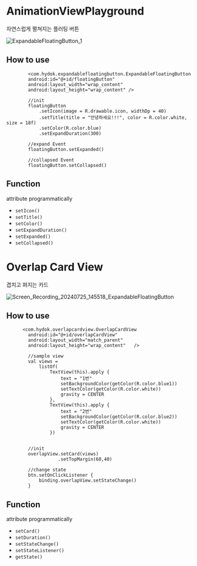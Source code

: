 # AnimationViewPlayground
자연스럽게 펼쳐지는 플러팅 버튼

![ExpandableFloatingButton_1](https://github.com/hydok/ExpandableFloatingButton/assets/26853549/be455f81-5795-440d-b89b-51f567404001)


## How to use
```code
        <com.hydok.expandablefloatingbutton.ExpandableFloatingButton
        android:id="@+id/floatingButton"
        android:layout_width="wrap_content"
        android:layout_height="wrap_content" />
```


```code
        //init
        floatingButton
            .setIcon(image = R.drawable.icon, widthDp = 40)
            .setTitle(title = "안녕하세요!!!", color = R.color.white, size = 18f)
            .setColor(R.color.blue)
            .setExpandDuration(300)

        //expand Event
        floatingButton.setExpanded() 

        //collapsed Event
        floatingButton.setCollapsed()
```


## Function
attribute programmatically
- `setIcon()`
- `setTitle()`
- `setColor()`
- `setExpandDuration()`
- `setExpanded()`
- `setCollapsed()`



# Overlap Card View
겹치고 펴지는 카드

![Screen_Recording_20240725_145518_ExpandableFloatingButton](https://github.com/user-attachments/assets/601c13a6-c275-4ba0-aa48-56a207b1b60d)



## How to use
```code
      <com.hydok.overlapcardview.OverlapCardView
        android:id="@+id/overlapCardView"
        android:layout_width="match_parent"
        android:layout_height="wrap_content"   />
```


```code
        //sample view
        val views =
            listOf(
                TextView(this).apply {
                    text = "1번"
                    setBackgroundColor(getColor(R.color.blue1))
                    setTextColor(getColor(R.color.white))
                    gravity = CENTER
                },
                TextView(this).apply {
                    text = "2번"
                    setBackgroundColor(getColor(R.color.blue2))
                    setTextColor(getColor(R.color.white))
                    gravity = CENTER
                })


        //init
        overlapView.setCard(views)
                   .setTopMargin(60,40)

        //change state
        btn.setOnClickListener {
            binding.overlapView.setStateChange()
        }
```


## Function
attribute programmatically
- `setCard()`
- `setDuration()`
- `setStateChange()`
- `setStateListener()`
- `getState()` 
